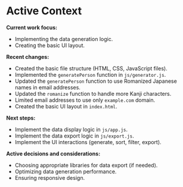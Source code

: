 # Active Context

**Current work focus:**

*   Implementing the data generation logic.
*   Creating the basic UI layout.

**Recent changes:**

*   Created the basic file structure (HTML, CSS, JavaScript files).
*   Implemented the `generatePerson` function in `js/generator.js`.
*   Updated the `generatePerson` function to use Romanized Japanese names in email addresses.
*   Updated the `romanize` function to handle more Kanji characters.
*   Limited email addresses to use only `example.com` domain.
*   Created the basic UI layout in `index.html`.

**Next steps:**

*   Implement the data display logic in `js/app.js`.
*   Implement the data export logic in `js/export.js`.
*   Implement the UI interactions (generate, sort, filter, export).

**Active decisions and considerations:**

*   Choosing appropriate libraries for data export (if needed).
*   Optimizing data generation performance.
*   Ensuring responsive design.
